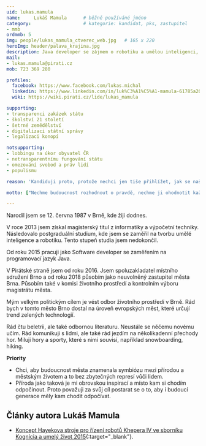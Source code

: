 ```yaml
---
uid: lukas.mamula
name:     Lukáš Mamula  	# běžně používáné jméno
category:                 	# kategorie: kandidat, pks, zastupitel
- mmb
ordmmb: 5
img: people/lukas_mamula_ctverec_web.jpg   # 165 x 220
heroImg: header/palava_krajina.jpg
description: Java developer se zájmem o robotiku a umělou inteligenci, milovník přírody   	# kratký popis, max 160 znaků
mail:
- lukas.mamula@pirati.cz
mob: 723 369 280

profiles:
  facebook: https://www.facebook.com/lukas.michal
  linkedin: https://www.linkedin.com/in/luk%C3%A1%C5%A1-mamula-61785a20/
  wiki: https://wiki.pirati.cz/lide/lukas_mamula

supporting:
- transparenci zakázek státu
- školství 21 století
- šetrné zemědělství
- digitalizaci státní správy
- legalizaci konopí

notsupporting:
- lobbingu na úkor obyvatel ČR
- netransparentnímu fungování státu
- omezování svobod a práv lidí
- populismu

reason: 'Kandiduji proto, protože nechci jen tiše přihlížet, jak se naše republika vrací do rukou lidí, kteří nic měnit nechtějí a naopak nás vedou do historické propasti zapomnění.'

motto: ["Nechme budoucnost rozhodnout o pravdě, nechme ji ohodnotit každou pravdu podle vykonané práce a dosáhnutých úspěchů.", "Nikola Tesla"]

---
```


Narodil jsem se 12. června 1987 v Brně, kde žiji dodnes.

V roce 2013 jsem získal magisterský titul z informatiky a výpočetní techniky. Následovalo postgraduální studium, kde jsem se zaměřil na tvorbu umělé inteligence a robotiku. Tento stupeň studia jsem nedokončil.

Od roku 2015 pracuji jako Software developer se zaměřením na programovací jazyk Java. 

V Pirátské straně jsem od roku 2016. Jsem spoluzakladatel místního sdružení Brno a od roku 2018 působím jako neuvolněný zastupitel města Brna. Působím také v komisi životního prostředí a kontrolním výboru magistrátu města. 

Mým velkým politickým cílem je vést odbor životního prostředí v Brně. Rád bych v tomto město Brno dostal na úroveň evropských měst, které určují trend zelených technologií. 

Rád čtu beletrii, ale také odbornou literaturu. Neustále se něčemu novému učím. Rád komunikuji s lidmi, ale také rád jezdím na několikadenní přechody hor. Miluji hory a sporty, které s nimi souvisí, například snowboarding, hiking. 

**Priority**

- Chci, aby budoucnost města znamenala symbiózu mezi přírodou a městským životem a to bez zbytečných represí vůči lidem. 
- Příroda jako taková je mi obrovskou inspirací a místo kam si chodím odpočinout. Proto považuji za svůj cíl postarat se o to, aby i budoucí generace měly kam chodit odpočívat. 


## Články autora Lukáš Mamula

* [Koncept Hayekova stroje pro řízení robotů Khepera IV ve sborníku Kognícia a umelý život 2015](
http://docplayer.net/2815863-Kognicia-a-umely-zivot-2015.html){:target="_blank"}.

